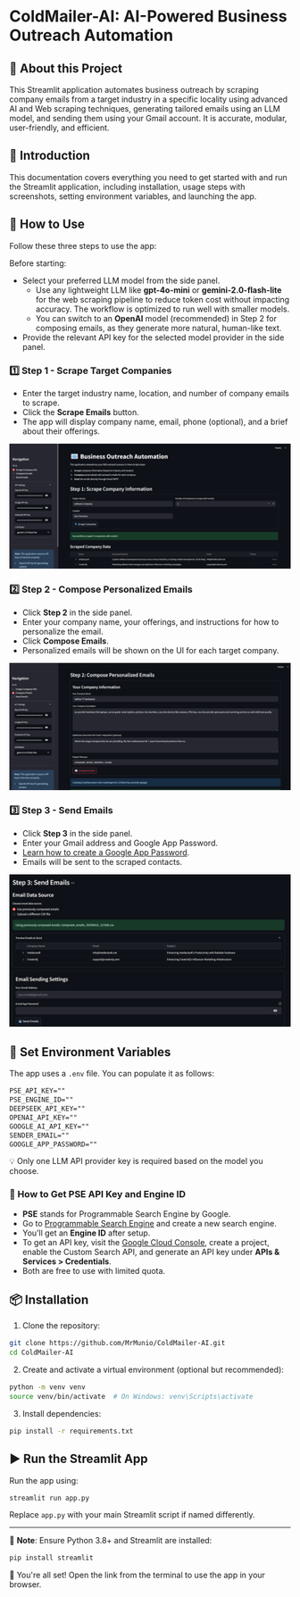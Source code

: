 # ColdMailer-AI: AI-Powered Business Outreach Automation

## 📂 About this Project
This Streamlit application automates business outreach by scraping company emails from a target industry in a specific locality using advanced AI and Web scraping techniques, generating tailored emails using an LLM model, and sending them using your Gmail account. It is accurate, modular, user-friendly, and efficient.

## 📌 Introduction
This documentation covers everything you need to get started with and run the Streamlit application, including installation, usage steps with screenshots, setting environment variables, and launching the app.

## 🚀 How to Use
Follow these three steps to use the app:

Before starting:
- Select your preferred LLM model from the side panel.
    - Use any lightweight LLM like **gpt-4o-mini** or **gemini-2.0-flash-lite** for the web scraping pipeline to reduce token cost without impacting accuracy. The workflow is optimized to run well with smaller models.
    - You can switch to an **OpenAI** model (recommended) in Step 2 for composing emails, as they generate more natural, human-like text.
- Provide the relevant API key for the selected model provider in the side panel.

### 1️⃣ Step 1 - Scrape Target Companies
- Enter the target industry name, location, and number of company emails to scrape.
- Click the **Scrape Emails** button.
- The app will display company name, email, phone (optional), and a brief about their offerings.

![Step 1](documentation/coldmailer_AI_page_1.png)

### 2️⃣ Step 2 - Compose Personalized Emails
- Click **Step 2** in the side panel.
- Enter your company name, your offerings, and instructions for how to personalize the email.
- Click **Compose Emails**.
- Personalized emails will be shown on the UI for each target company.

![Step 2](documentation/coldmailer_AI_page_2.png)

### 3️⃣ Step 3 - Send Emails
- Click **Step 3** in the side panel.
- Enter your Gmail address and Google App Password.
- [Learn how to create a Google App Password](https://support.google.com/accounts/answer/185833?hl=en).
- Emails will be sent to the scraped contacts.

![Step 3](documentation/coldmailer_AI_page_3.png)

## 🔐 Set Environment Variables
The app uses a `.env` file. You can populate it as follows:

```env
PSE_API_KEY=""
PSE_ENGINE_ID=""
DEEPSEEK_API_KEY="" 
OPENAI_API_KEY=""
GOOGLE_AI_API_KEY=""
SENDER_EMAIL=""
GOOGLE_APP_PASSWORD=""
```

💡 Only one LLM API provider key is required based on the model you choose.

### 📌 How to Get PSE API Key and Engine ID
- **PSE** stands for Programmable Search Engine by Google.
- Go to [Programmable Search Engine](https://programmablesearchengine.google.com/about/) and create a new search engine.
- You’ll get an **Engine ID** after setup.
- To get an API key, visit the [Google Cloud Console](https://console.cloud.google.com/), create a project, enable the Custom Search API, and generate an API key under **APIs & Services > Credentials**.
- Both are free to use with limited quota.

## 📦 Installation
1. Clone the repository:
```bash
git clone https://github.com/MrMunio/ColdMailer-AI.git
cd ColdMailer-AI
```

2. Create and activate a virtual environment (optional but recommended):
```bash
python -m venv venv
source venv/bin/activate  # On Windows: venv\Scripts\activate
```

3. Install dependencies:
```bash
pip install -r requirements.txt
```

## ▶️ Run the Streamlit App
Run the app using:
```bash
streamlit run app.py
```

Replace `app.py` with your main Streamlit script if named differently.

---

📄 **Note**: Ensure Python 3.8+ and Streamlit are installed:
```bash
pip install streamlit
```

🎯 You're all set! Open the link from the terminal to use the app in your browser.

